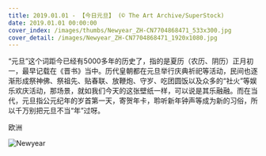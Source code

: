 ```yaml
---
title: 2019.01.01 - 【今日元旦】 (© The Art Archive/SuperStock)
date: 2019.01.01 00:00:00
cover_index: /images/thumbs/Newyear_ZH-CN7704868471_533x300.jpg
cover_detail: /images/Newyear_ZH-CN7704868471_1920x1080.jpg
---
```


“元旦”这个词距今已经有5000多年的历史了，指的是夏历（农历、阴历）正月初一，最早记载在《晋书》当中。历代皇朝都在元旦举行庆典祈祀等活动，民间也逐渐形成祭神佛、祭祖先、贴春联、放鞭炮、守岁、吃团圆饭以及众多的“社火”等娱乐欢庆活动，那场景，就如我们今天的这张壁纸一样，可以说是其乐融融。而在当代，元旦指公元纪年的岁首第一天，寄贺年卡，聆听新年钟声等成为新的习俗，所以千万别把元旦不当“年”过呀。

欧洲

![Newyear](/images/Newyear_ZH-CN7704868471_1920x1080.jpg)
